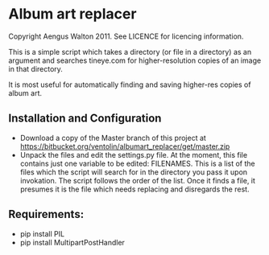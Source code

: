 # Album art replacer
Copyright Aengus Walton 2011. See LICENCE for licencing information.

This is a simple script which takes a directory (or file in a directory) as an argument and 
searches tineye.com for higher-resolution copies of an image in that directory. 

It is most useful for automatically finding and saving higher-res copies of album art. 

## Installation and Configuration
* Download a copy of the Master branch of this project at https://bitbucket.org/ventolin/albumart_replacer/get/master.zip 
* Unpack the files and edit the settings.py file. At the moment, this file contains just one variable to be edited: FILENAMES.
This is a list of the files which the script will search for in the directory you pass it upon invokation. 
The script follows the order of the list. Once it finds a file, it presumes it is the file which needs replacing and disregards the rest.

## Requirements:
* pip install PIL
* pip install MultipartPostHandler